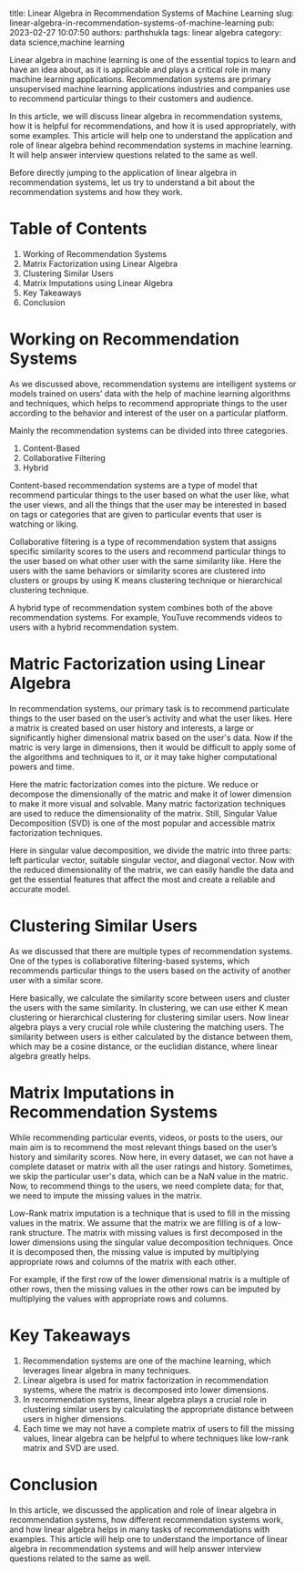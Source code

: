 title: Linear Algebra in Recommendation Systems of Machine Learning
slug: linear-algebra-in-recommendation-systems-of-machine-learning
pub: 2023-02-27 10:07:50
authors: parthshukla
tags: linear algebra
category: data science,machine learning

Linear algebra in machine learning is one of the essential topics to learn and have an idea about, as it is applicable and plays a critical role in many machine learning applications. Recommendation systems are primary unsupervised machine learning applications industries and companies use to recommend particular things to their customers and audience.

In this article, we will discuss linear algebra in recommendation systems, how it is helpful for recommendations, and how it is used appropriately, with some examples. This article will help one to understand the application and role of linear algebra behind recommendation systems in machine learning. It will help answer interview questions related to the same as well.

Before directly jumping to the application of linear algebra in recommendation systems, let us try to understand a bit about the recommendation systems and how they work.

Table of Contents
=================


1. Working of Recommendation Systems
2. Matrix Factorization using Linear Algebra
3. Clustering Similar Users
4. Matrix Imputations using Linear Algebra
5. Key Takeaways
6. Conclusion


Working on Recommendation Systems
=================================



As we discussed above, recommendation systems are intelligent systems or models trained on users’ data with the help of machine learning algorithms and techniques, which helps to recommend appropriate things to the user according to the behavior and interest of the user on a particular platform.

Mainly the recommendation systems can be divided into three categories.
1. Content-Based
2. Collaborative Filtering
3. Hybrid

Content-based recommendation systems are a type of model that recommend particular things to the user based on what the user like, what the user views, and all the things that the user may be interested in based on tags or categories that are given to particular events that user is watching or liking.

Collaborative filtering is a type of recommendation system that assigns specific similarity scores to the users and recommend particular things to the user based on what other user with the same similarity like. Here the users with the same behaviors or similarity scores are clustered into clusters or groups by using K means clustering technique or hierarchical clustering technique.

A hybrid type of recommendation system combines both of the above recommendation systems. For example, YouTuve recommends videos to users with a hybrid recommendation system.

Matric Factorization using Linear Algebra
=========================================



In recommendation systems, our primary task is to recommend particulate things to the user based on the user’s activity and what the user likes. Here a matrix is created based on user history and interests, a large or significantly higher dimensional matrix based on the user's data. Now if the matric is very large in dimensions, then it would be difficult to apply some of the algorithms and techniques to it, or it may take higher computational powers and time.

Here the matric factorization comes into the picture. We reduce or decompose the dimensionally of the matric and make it of lower dimension to make it more visual and solvable. Many matric factorization techniques are used to reduce the dimensionality of the matrix. Still, Singular Value Decomposition (SVD) is one of the most popular and accessible matrix factorization techniques.

Here in singular value decomposition, we divide the matric into three parts: left particular vector, suitable singular vector, and diagonal vector. Now with the reduced dimensionality of the matrix, we can easily handle the data and get the essential features that affect the most and create a reliable and accurate model.

Clustering Similar Users
========================



As we discussed that there are multiple types of recommendation systems. One of the types is collaborative filtering-based systems, which recommends particular things to the users based on the activity of another user with a similar score.

Here basically, we calculate the similarity score between users and cluster the users with the same similarity. In clustering, we can use either K mean clustering or hierarchical clustering for clustering similar users. Now linear algebra plays a very crucial role while clustering the matching users. The similarity between users is either calculated by the distance between them, which may be a cosine distance, or the euclidian distance, where linear algebra greatly helps.

Matrix Imputations in Recommendation Systems
============================================



While recommending particular events, videos, or posts to the users, our main aim is to recommend the most relevant things based on the user’s history and similarity scores. Now here, in every dataset, we can not have a complete dataset or matrix with all the user ratings and history. Sometimes, we skip the particular user's data, which can be a NaN value in the matric. Now, to recommend things to the users, we need complete data; for that, we need to impute the missing values in the matrix.

Low-Rank matrix imputation is a technique that is used to fill in the missing values in the matrix. We assume that the matrix we are filling is of a low-rank structure. The matrix with missing values is first decomposed in the lower dimensions using the singular value decomposition techniques. Once it is decomposed then, the missing value is imputed by multiplying appropriate rows and columns of the matrix with each other.

For example, if the first row of the lower dimensional matrix is a multiple of other rows, then the missing values in the other rows can be imputed by multiplying the values with appropriate rows and columns.

Key Takeaways
=============


1. Recommendation systems are one of the machine learning, which leverages linear algebra in many techniques.
2. Linear algebra is used for matrix factorization in recommendation systems, where the matrix is decomposed into lower dimensions.
3. In recommendation systems, linear algebra plays a crucial role in clustering similar users by calculating the appropriate distance between users in higher dimensions.
4. Each time we may not have a complete matrix of users to fill the missing values, linear algebra can be helpful to where techniques like low-rank matrix and SVD are used.


Conclusion
==========



In this article, we discussed the application and role of linear algebra in recommendation systems, how different recommendation systems work, and how linear algebra helps in many tasks of recommendations with examples. This article will help one to understand the importance of linear algebra in recommendation systems and will help answer interview questions related to the same as well.

